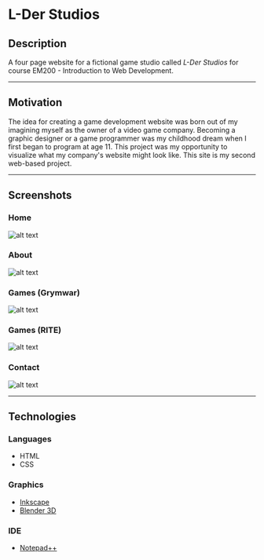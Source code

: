 # L-Der Studios

## Description
A four page website for a fictional game studio called *L-Der Studios* for course EM200 - Introduction to Web Development. 

---
## Motivation                                                            
The idea for creating a game development website was born out of my imagining myself as the owner of a video game company.  Becoming a graphic designer or a game programmer was my childhood dream when I first began to program at age 11.  This project was my opportunity to visualize what my company's website might look like.  This site is my second web-based project.    

---
## Screenshots
### Home
![alt text](https://github.com/ptmjddavis/L-Der-Studios/blob/gh-pages/L-Der001.png "Screenshot 1")

### About
![alt text](https://github.com/ptmjddavis/L-Der-Studios/blob/gh-pages/L-Der002.png "Screenshot 2")

### Games (Grymwar)
![alt text](https://github.com/ptmjddavis/L-Der-Studios/blob/gh-pages/L-Der003.png "Screenshot 3") 

### Games (RITE) 
![alt text](https://github.com/ptmjddavis/L-Der-Studios/blob/gh-pages/L-Der004.png "Screenshot 4") 

### Contact
![alt text](https://github.com/ptmjddavis/L-Der-Studios/blob/gh-pages/L-Der005.png "Screenshot 5")

---
## Technologies
### Languages
* HTML
* CSS

### Graphics
* [Inkscape](https://inkscape.org/en/)
* [Blender 3D](https://www.blender.org/)

### IDE
* [Notepad++](https://notepad-plus-plus.org/)
